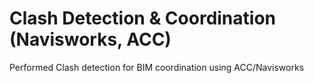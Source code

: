 # Clash Detection & Coordination (Navisworks, ACC)
Performed Clash detection for BIM coordination using ACC/Navisworks
